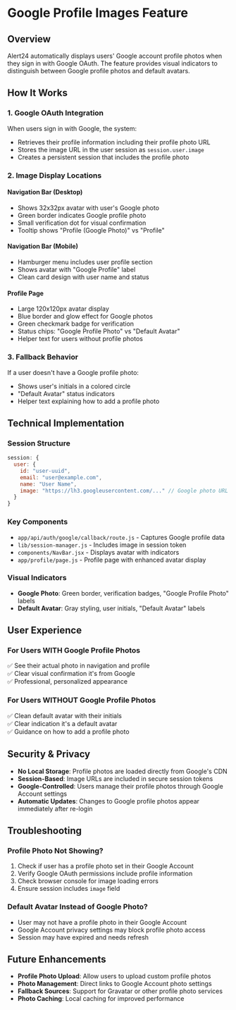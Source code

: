 # Google Profile Images Feature

## Overview

Alert24 automatically displays users' Google account profile photos when they sign in with Google OAuth. The feature provides visual indicators to distinguish between Google profile photos and default avatars.

## How It Works

### 1. **Google OAuth Integration**

When users sign in with Google, the system:

- Retrieves their profile information including their profile photo URL
- Stores the image URL in the user session as `session.user.image`
- Creates a persistent session that includes the profile photo

### 2. **Image Display Locations**

#### **Navigation Bar (Desktop)**

- Shows 32x32px avatar with user's Google photo
- Green border indicates Google profile photo
- Small verification dot for visual confirmation
- Tooltip shows "Profile (Google Photo)" vs "Profile"

#### **Navigation Bar (Mobile)**

- Hamburger menu includes user profile section
- Shows avatar with "Google Profile" label
- Clean card design with user name and status

#### **Profile Page**

- Large 120x120px avatar display
- Blue border and glow effect for Google photos
- Green checkmark badge for verification
- Status chips: "Google Profile Photo" vs "Default Avatar"
- Helper text for users without profile photos

### 3. **Fallback Behavior**

If a user doesn't have a Google profile photo:

- Shows user's initials in a colored circle
- "Default Avatar" status indicators
- Helper text explaining how to add a profile photo

## Technical Implementation

### **Session Structure**

```javascript
session: {
  user: {
    id: "user-uuid",
    email: "user@example.com",
    name: "User Name",
    image: "https://lh3.googleusercontent.com/..." // Google photo URL
  }
}
```

### **Key Components**

- `app/api/auth/google/callback/route.js` - Captures Google profile data
- `lib/session-manager.js` - Includes image in session token
- `components/NavBar.jsx` - Displays avatar with indicators
- `app/profile/page.js` - Profile page with enhanced avatar display

### **Visual Indicators**

- **Google Photo**: Green border, verification badges, "Google Profile Photo" labels
- **Default Avatar**: Gray styling, user initials, "Default Avatar" labels

## User Experience

### **For Users WITH Google Profile Photos**

✅ See their actual photo in navigation and profile  
✅ Clear visual confirmation it's from Google  
✅ Professional, personalized appearance

### **For Users WITHOUT Google Profile Photos**

✅ Clean default avatar with their initials  
✅ Clear indication it's a default avatar  
✅ Guidance on how to add a profile photo

## Security & Privacy

- **No Local Storage**: Profile photos are loaded directly from Google's CDN
- **Session-Based**: Image URLs are included in secure session tokens
- **Google-Controlled**: Users manage their profile photos through Google Account settings
- **Automatic Updates**: Changes to Google profile photos appear immediately after re-login

## Troubleshooting

### **Profile Photo Not Showing?**

1. Check if user has a profile photo set in their Google Account
2. Verify Google OAuth permissions include profile information
3. Check browser console for image loading errors
4. Ensure session includes `image` field

### **Default Avatar Instead of Google Photo?**

- User may not have a profile photo in their Google Account
- Google Account privacy settings may block profile photo access
- Session may have expired and needs refresh

## Future Enhancements

- **Profile Photo Upload**: Allow users to upload custom profile photos
- **Photo Management**: Direct links to Google Account photo settings
- **Fallback Sources**: Support for Gravatar or other profile photo services
- **Photo Caching**: Local caching for improved performance
